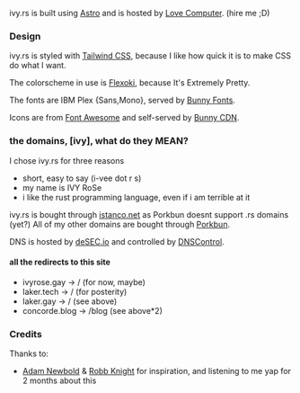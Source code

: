 ivy.rs is built using [Astro](https://astro.build) and is hosted by [Love Computer](https://lovecomputer.net). (hire me ;D)

### Design

ivy.rs is styled with [Tailwind CSS](https://tailwindcss.com), because I like how quick it is to make CSS do what I want.

The colorscheme in use is [Flexoki](https://stephango.com/flexoki), because It's Extremely Pretty.

The fonts are IBM Plex {Sans,Mono}, served by [Bunny Fonts](https://fonts.bunny.net).

Icons are from [Font Awesome](https://fontawesome.com) and self-served by [Bunny CDN](https://bunny.net).

### the domains, [ivy], what do they MEAN?

I chose ivy.rs for three reasons

- short, easy to say (i-vee dot r s)
- my name is IVY RoSe
- i like the rust programming language, even if i am terrible at it

ivy.rs is bought through [istanco.net](https://istanco.net) as Porkbun doesnt support .rs domains (yet?)
All of my other domains are bought through [Porkbun](https://porkbun.com).

DNS is hosted by [deSEC.io](https://desec.io) and controlled by [DNSControl](https://dnscontrol.org).

#### all the redirects to this site

- ivyrose.gay -> / (for now, maybe)
- laker.tech -> / (for posterity)
- laker.gay -> / (see above)
- concorde.blog -> /blog (see above\*2)

### Credits
Thanks to:
- [Adam Newbold](https://notes.neatnik.net) & [Robb Knight](https://rknight.me) for inspiration, and listening to me yap for 2 months about this